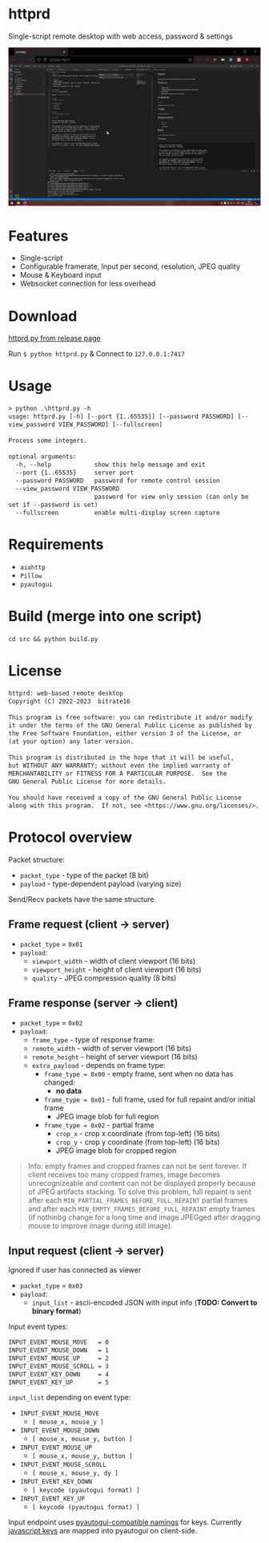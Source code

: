 # httprd
Single-script remote desktop with web access, password & settings

![httprd.py](demo.png)

# Features
* Single-script
* Configurable framerate, Input per second, resolution, JPEG quality
* Mouse & Keyboard input
* Websocket connection for less overhead

# Download
[httprd.py from release page](https://github.com/bitrate16/httprd/releases/latest)

Run `$ python httprd.py` & Connect to `127.0.0.1:7417`

# Usage
```
> python .\httprd.py -h
usage: httprd.py [-h] [--port {1..65535}] [--password PASSWORD] [--view_password VIEW_PASSWORD] [--fullscreen]

Process some integers.

optional arguments:
  -h, --help            show this help message and exit
  --port {1..65535}     server port
  --password PASSWORD   password for remote control session
  --view_password VIEW_PASSWORD
                        password for view only session (can only be set if --password is set)
  --fullscreen          enable multi-display screen capture
```

# Requirements
* `aiohttp`
* `Pillow`
* `pyautogui`

# Build (merge into one script)
`cd src && python build.py`

# License
```
httprd: web-based remote desktop
Copyright (C) 2022-2023  bitrate16

This program is free software: you can redistribute it and/or modify
it under the terms of the GNU General Public License as published by
the Free Software Foundation, either version 3 of the License, or
(at your option) any later version.

This program is distributed in the hope that it will be useful,
but WITHOUT ANY WARRANTY; without even the implied warranty of
MERCHANTABILITY or FITNESS FOR A PARTICULAR PURPOSE.  See the
GNU General Public License for more details.

You should have received a copy of the GNU General Public License
along with this program.  If not, see <https://www.gnu.org/licenses/>.
```

# Protocol overview

Packet structure:
* `packet_type` - type of the packet (8 bit)
* `payload` - type-dependent payload (varying size)

Send/Recv packets have the same structure.

## Frame request (client -> server)

* `packet_type` = `0x01`
* `payload`:
  * `viewport_width` - width of client viewport (16 bits)
  * `viewport_height` - height of client viewport (16 bits)
  * `quality` - JPEG compression quality (8 bits)

## Frame response (server -> client)

* `packet_type` = `0x02`
* `payload`:
  * `frame_type` - type of response frame:
  * `remote_width` - width of server viewport (16 bits)
  * `remote_height` - height of server viewport (16 bits)
  * `extra_payload` - depends on frame type:
    * `frame_type = 0x00` - empty frame, sent when no data has changed:
	  * **no data**
	* `frame_type = 0x01` - full frame, used for full repaint and/or initial frame
	  * JPEG image blob for full region
	* `frame_type = 0x02` - partial frame
	  * `crop_x` - crop x coordinate (from top-left) (16 bits)
	  * `crop_y` - crop y coordinate (from top-left) (16 bits)
	  * JPEG image blob for cropped region

> Info: empty frames and cropped frames can not be sent forever. If client receives too many cropped frames, image becomes unrecognizeable and content can not be displayed properly because of JPEG artifacts stacking. To solve this problem, full repaint is sent after each `MIN_PARTIAL_FRAMES_BEFORE_FULL_REPAINT` partial frames and after each `MIN_EMPTY_FRAMES_BEFORE_FULL_REPAINT` empty frames (if nothinbg change for a long time and image JPEGged after dragging mouse to improve image during still image).

## Input request (client -> server)

Ignored if user has connected as viewer

* `packet_type` = `0x03`
* `payload`:
  * `input_list` - ascii-encoded JSON with input info (**TODO: Convert to binary format**)

Input event types:

```
INPUT_EVENT_MOUSE_MOVE   = 0
INPUT_EVENT_MOUSE_DOWN   = 1
INPUT_EVENT_MOUSE_UP     = 2
INPUT_EVENT_MOUSE_SCROLL = 3
INPUT_EVENT_KEY_DOWN     = 4
INPUT_EVENT_KEY_UP       = 5
```

`input_list` depending on event type:
* `INPUT_EVENT_MOUSE_MOVE`
	* `[ mouse_x, mouse_y ]`
* `INPUT_EVENT_MOUSE_DOWN`
	* `[ mouse_x, mouse_y, button ]`
* `INPUT_EVENT_MOUSE_UP`
	* `[ mouse_x, mouse_y, button ]`
* `INPUT_EVENT_MOUSE_SCROLL`
	* `[ mouse_x, mouse_y, dy ]`
* `INPUT_EVENT_KEY_DOWN`
	* `[ keycode (pyautogui format) ]`
* `INPUT_EVENT_KEY_UP`
	* `[ keycode (pyautogui format) ]`

Input endpoint uses [pyautogui-compatible namings](https://pyautogui.readthedocs.io/en/latest/keyboard.html#keyboard-keys) for keys. Currently [javascript keys](https://developer.mozilla.org/en-US/docs/Web/API/UI_Events/Keyboard_event_code_values) are mapped into pyautogui on client-side.
